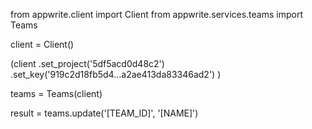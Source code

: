 from appwrite.client import Client
from appwrite.services.teams import Teams

client = Client()

(client
  .set_project('5df5acd0d48c2')
  .set_key('919c2d18fb5d4...a2ae413da83346ad2')
)

teams = Teams(client)

result = teams.update('[TEAM_ID]', '[NAME]')
